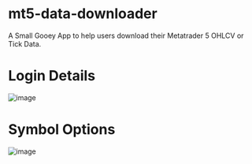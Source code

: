 # mt5-data-downloader
A Small Gooey App to help users download their Metatrader 5 OHLCV or Tick Data.

# Login Details
![image](https://github.com/CedricAnover/mt5-data-downloader/assets/27037068/906c2714-9492-4649-ad7c-127fbe9b074d)

# Symbol Options
![image](https://github.com/CedricAnover/mt5-data-downloader/assets/27037068/e625b916-24a2-4040-9bca-d5dcc528a95f)
